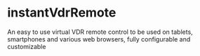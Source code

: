 instantVdrRemote
================

An easy to use virtual VDR remote control to be used on tablets, smartphones and various web browsers, fully configurable and customizable

